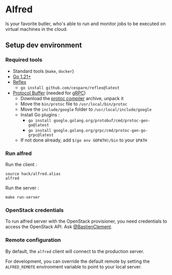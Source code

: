 # Alfred

Is your favorite butler, who's able to run and monitor jobs to be executed on virtual machines in the cloud.

## Setup dev environment

### Required tools

- Standard tools (`make`, `docker`)
- [Go 1.21+](https://go.dev/doc/install)
- [Reflex](https://github.com/cespare/reflex)
  - `go install github.com/cespare/reflex@latest`
- [Protocol Buffer](https://grpc.io/docs/protoc-installation/) (needed for [gRPC](https://grpc.io/))
  - Download the [protoc compiler](https://github.com/protocolbuffers/protobuf/releases/tag/latest) archive, unpack it
  - Move the `bin/protoc` file to `/usr/local/bin/protoc`
  - Move the `include/google` folder to `/usr/local/include/google`
  - Install Go plugins :
    - `go install google.golang.org/protobuf/cmd/protoc-gen-go@latest`
    - `go install google.golang.org/grpc/cmd/protoc-gen-go-grpc@latest`
  - If not done already, add `$(go env GOPATH)/bin` to your `$PATH`

### Run alfred

Run the client :
```shell
source hack/alfred.alias
alfred
```

Run the server :
```shell
make run-server
```

### OpenStack credentials

To run alfred server with the OpenStack provisioner, you need credentials to access the OpenStack API.
Ask [@BastienClement](https://github.com/BastienClement).

### Remote configuration

By default, the `alfred` client will connect to the production server. 

For development, you can override the default remote by setting the `ALFRED_REMOTE` environment variable to point to your local server.
